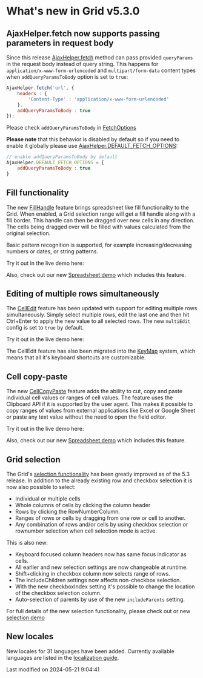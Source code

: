 # What's new in Grid v5.3.0

## AjaxHelper.fetch now supports passing parameters in request body

Since this release [AjaxHelper.fetch](#Core/helper/AjaxHelper#function-fetch-static) method can pass provided `queryParams`
in the request body instead of query string. This happens for `application/x-www-form-urlencoded` and
`multipart/form-data` content types when `addQueryParamsToBody` option is set to `true`:

```javascript
AjaxHelper.fetch('url', {
    headers : {
        'Content-Type' : 'application/x-www-form-urlencoded'
    },
    addQueryParamsToBody : true
});
```

Please check `addQueryParamsToBody` in [FetchOptions](#Core/helper/AjaxHelper#typedef-FetchOptions)

**Please note** that this behavior is disabled by default so if you need to enable it globally please use
[AjaxHelper.DEFAULT_FETCH_OPTIONS](#Core/helper/AjaxHelper#property-DEFAULT_FETCH_OPTIONS-static):

```javascript
// enable addQueryParamsToBody by default
AjaxHelper.DEFAULT_FETCH_OPTIONS = {
    addQueryParamsToBody : true
}
```

## Fill functionality

The new [FillHandle](#Grid/feature/FillHandle) feature brings spreadsheet like fill functionality to the Grid. When
enabled, a Grid selection range will get a fill handle along with a fill border. This handle can then be dragged over
new cells in any direction. The cells being dragged over will be filled with values calculated from the original
selection.

Basic pattern recognition is supported, for example increasing/decreasing numbers or dates, or string patterns.

Try it out in the live demo here:

<div class="external-example" data-file="./data/Grid/examples/feature/FillHandle.js"></div>

Also, check out our new [Spreadsheet demo](https://bryntum.com/products/grid/examples/spreadsheet/) which includes this
feature.

## Editing of multiple rows simultaneously

The [CellEdit](#Grid/feature/CellEdit) feature has been updated with support for editing multiple rows simultaneously.
Simply select multiple rows, edit the last one and then hit Ctrl+Enter to apply the new value to all selected rows. The
new `multiEdit` config is set to `true` by default.

Try it out in the live demo here:

<div class="external-example" data-file="./data/Grid/examples/feature/CellEdit.js"></div>

The CellEdit feature has also been migrated into the [KeyMap](#Core/widget/mixin/KeyMap) system, which means that all
it's keyboard shortcuts are customizable.

## Cell copy-paste

The new [CellCopyPaste](#Grid/feature/CellCopyPaste) feature adds the ability to cut, copy and paste individual cell
values or ranges of cell values. The feature uses the Clipboard API if it is supported by the user agent. This makes it
possible to copy ranges of values from external applications like Excel or Google Sheet or paste any text value without
the need to open the field editor.

Try it out in the live demo here:

<div class="external-example" data-file="./data/Grid/examples/feature/CellCopyPaste.js"></div>

Also, check out our new [Spreadsheet demo](https://bryntum.com/products/grid/examples/spreadsheet/) which includes this
feature.

## Grid selection

The Grid's [selection functionality](#Grid/view/Grid#config-selectionMode) has been greatly improved as of the 5.3
release. In addition to the already existing row and checkbox selection it is now also possible to select:

* Individual or multiple cells
* Whole columns of cells by clicking the column header
* Rows by clicking the RowNumberColumn.
* Ranges of rows or cells by dragging from one row or cell to another.
* Any combination of rows and/or cells by using checkbox selection or rownumber selection when cell selection mode is
  active.

This is also new:

* Keyboard focused column headers now has same focus indicator as cells.
* All earlier and new selection settings are now changeable at runtime.
* Shift+clicking in checkbox column now selects range of rows.
* The includeChildren settings now affects non-checkbox selection.
* With the new checkboxIndex setting it's possible to change the location of the checkbox selection
  column.
* Auto-selection of parents by use of the new `includeParents` setting.

For full details of the new selection functionality, please check out or new
[selection demo](https://bryntum.com/products/grid/examples/selection/)

## New locales

New locales for 31 languages have been added. Currently available languages are listed in the
[localization guide](#Grid/guides/customization/localization.md#locales).


<p class="last-modified">Last modified on 2024-05-21 9:04:41</p>